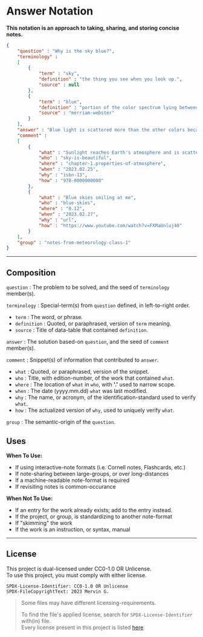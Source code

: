 <!--
  SPDX-License-Identifer: CC0-1.0 OR Unlicense
  SPDX-FileCopyrightText: 2023 Mervin G.

  SPDX-FileType: DOCUMENTATION
  SPDX-FileType: TEXT

  SPDX-FileComment: Overview of project details.
-->

# Answer Notation

**This notation is an approach to taking, sharing, and storing concise notes.**

```json
{
	"question" : "Why is the sky blue?",
	"terminology" :
	[
		{
			"term" : "sky",
			"definition" : "the thing you see when you look up.",
			"source" : null
		},
		{
			"term" : "blue",
			"definition" : "portion of the color spectrum lying between green and violet.",
			"source" : "merriam-webster"
		}
	],
	"answer" : "Blue light is scattered more than the other colors because it travels as shorter, smaller waves.",
	"comment" :
	[
		{
			"what" : "Sunlight reaches Earth's atmosphere and is scattered in all directions by all the gases and particles in the air",
			"who" : "sky-is-beautiful",
			"where" : "chapter-1.properties-of-atmosphere",
			"when" : "2023.02.25",
			"why" : "isbn-13",
			"how" : "978-0000000000"
		},
		{
			"what" : "Blue skies smiling at me",
			"who" : "blue-skies",
			"where" : "0.12",
			"when" : "2023.02.27",
			"why" : "url",
			"how" : "https://www.youtube.com/watch?v=FXMaUnluj40"
		}
	],
	"group" : "notes-from-meteorology-class-1"
}
```

___

## Composition

`question` : The problem to be solved, and the seed of `terminology` member(s).

`terminology` : Special-term(s) from `question` defined, in left-to-right order.

+ `term` : The word, or phrase.
+ `definition` : Quoted, or paraphrased, version of `term` meaning.
+ `source` : Title of data-table that contained `definition`.

`answer` : The solution based-on `question`, and the seed of `comment` member(s).

`comment` : Snippet(s) of information that contributed to `answer`.

+ `what` : Quoted, or paraphrased, version of the snippet.
+ `who` : Title, with edition-number, of the work that contained `what`.
+ `where` : The location of `what` in `who`, with **'.'** used to narrow scope.
+ `when` : The date (yyyy.mm.dd) `what` was last modified.
+ `why` :  The name, or acronym, of the identification-standard used to verify `what`.
+ `how` : The actualized version of `why`, used to uniquely verify `what`.

`group` : The semantic-origin of the `question`.

## Uses

**When To Use:**

+ If using interactive-note formats (i.e. Cornell notes, Flashcards, etc.)
+ If note-sharing between large-groups, or over long-distances
+ If a machine-readable note-format is required
+ If revisiting notes is common-occurance

**When Not To Use:**

+ If an entry for the work already exists; add to the entry instead.
+ If the project, or group, is standardizing to another note-format
+ If "skimming" the work
+ If the work is an instruction, or syntax, manual

___

## License

This project is dual-licensed under CC0-1.0 OR Unlicense.
<br>
To use this project, you must comply with either license.

```
SPDX-License-Identifier: CC0-1.0 OR Unlicense
SPDX-FileCopyrightText: 2023 Mervin G.
```

> Some files may have different licensing-requirements.
>
> To find the file's applied license,
> search for `SPDX-License-Identifier` with(in) file.
> <br>
> Every license present in this project is listed [here](LICENSES).
